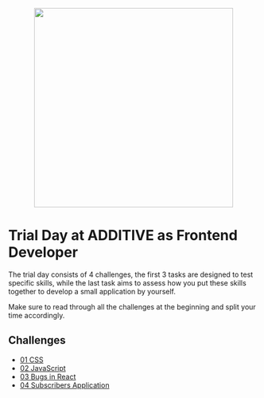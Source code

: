 <p align="center"><a href="https://additive.eu" target="_blank"><img src="https://additive-trial-day.s3.eu-central-1.amazonaws.com/logo.png?token=ABMQC7TIZTTYTGSRNKESSNTATT3R2" width="400"></a></p>

# Trial Day at ADDITIVE as Frontend Developer

The trial day consists of 4 challenges, the first 3 tasks are designed to test specific skills, while the
last task aims to assess how you put these skills together to develop a small application by yourself.

Make sure to read through all the challenges at the beginning and split your time accordingly.

## Challenges

- [01 CSS](doc/css.md)
- [02 JavaScript](doc/js.md)
- [03 Bugs in React](doc/react.md)
- [04 Subscribers Application](doc/ember.md)
